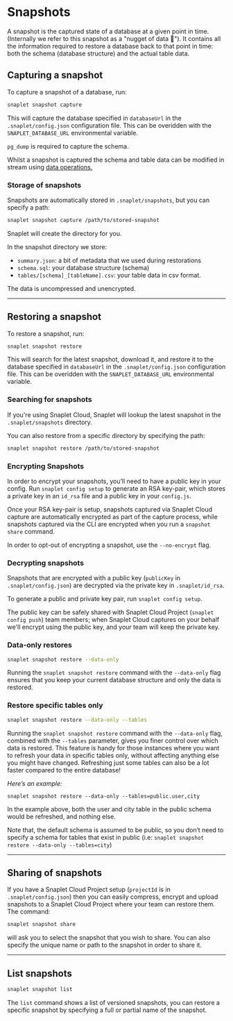 # Snapshots

A snapshot is the captured state of a database at a given point in time. (Internally we refer to this snapshot as a "nugget of data 🍗").
It contains all the information required to restore a database back to that point in time: both the schema (database structure) and the actual table data.

## Capturing a snapshot

To capture a snapshot of a database, run:

```bash
snaplet snapshot capture
```

This will capture the database specified in `databaseUrl` in the `.snaplet/config.json` configuration file. This can be overidden with the `SNAPLET_DATABASE_URL` environmental variable.

`pg_dump` is required to capture the schema.

Whilst a snapshot is captured the schema and table data can be modified in stream using [data operations.](/references/data-operations/overview)

### Storage of snapshots

Snapshots are automatically stored in `.snaplet/snapshots`, but you can specify a path:

```bash
snaplet snapshot capture /path/to/stored-snapshot
```

Snaplet will create the directory for you.

In the snapshot directory we store:

- `summary.json`: a bit of metadata that we used during restorations
- `schema.sql`: your database structure (schema)
- `tables/[schema]_[tableName].csv`: your table data in csv format.

The data is uncompressed and unencrypted.

---

## Restoring a snapshot

To restore a snapshot, run:

```bash
snaplet snapshot restore
```

This will search for the latest snapshot, download it, and restore it to the database specified in `databaseUrl` in the `.snaplet/config.json` configuration file.
This can be overidden with the `SNAPLET_DATABASE_URL` environmental variable.

### Searching for snapshots

If you're using Snaplet Cloud, Snaplet will lookup the latest snapshot in the `.snaplet/snapshots` directory.

You can also restore from a specific directory by specifying the path:

```bash
snaplet snapshot restore /path/to/stored-snapshot
```

### Encrypting Snapshots

In order to encrypt your snapshots, you’ll need to have a public key in your config. Run `snaplet config setup` to generate an RSA key-pair, which stores a private key in an `id_rsa` file and a public key in your `config.js`. 

Once your RSA key-pair is setup, snapshots captured via Snaplet Cloud capture are automatically encrypted as part of the capture process, while snapshots captured via the CLI are encrypted when you run a `snapshot share` command.

In order to opt-out of encrypting a snapshot, use the `--no-encrypt` flag.


### Decrypting snapshots

Snapshots that are encrypted with a public key (`publicKey` in `.snaplet/config.json`) are decrypted via the private key in `.snaplet/id_rsa`.

To generate a public and private key pair, run `snaplet config setup`.

The public key can be safely shared with Snaplet Cloud Project (`snaplet config push`) team members; when Snaplet Cloud captures on your behalf we'll encrypt using the public key, and your team will keep the private key.

### Data-only restores

```bash
snaplet snapshot restore --data-only
```

Running the `snaplet snapshot restore` command with the `--data-only` flag ensures that you keep your current database structure and only the data is restored.

### Restore specific tables only

```bash
snaplet snapshot restore --data-only --tables
```

Running the `snaplet snapshot restore` command with the `--data-only` flag, combined with the `--tables` parameter, gives you finer control over which data is restored. This feature is handy for those instances where you want to refresh your data in specific tables only, without affecting anything else you might have changed. Refreshing just some tables can also be a lot faster compared to the entire database!

_Here’s an example:_

`snaplet snapshot restore --data-only --tables=public.user,city`

In the example above, both the user and city table in the public schema would be refreshed, and nothing else.

Note that, the default schema is assumed to be public, so you don’t need to specify a schema for tables that exist in public (i.e: `snaplet snapshot restore --data-only --tables=city`)

---

## Sharing of snapshots

If you have a Snaplet Cloud Project setup (`projectId` is in `.snaplet/config.json`) then you can easily compress, encrypt and upload snapshots to a Snaplet Cloud Project where your team can restore them. The command: 

```bash
snaplet snapshot share
```

will ask you to select the snapshot that you wish to share. You can also specify the unique name or path to the snapshot in order to share it.

---

## List snapshots

```bash
snaplet snapshot list
```

The `list` command shows a list of versioned snapshots, you can restore a specific snapshot by specifying a full or partial name of the snapshot.
